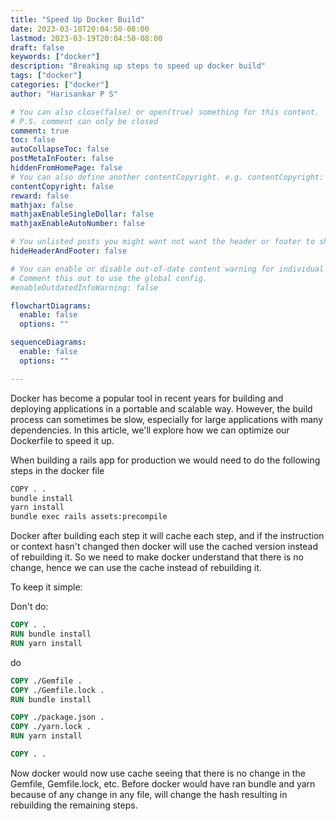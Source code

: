 ```yaml
---
title: "Speed Up Docker Build"
date: 2023-03-10T20:04:50-08:00
lastmod: 2023-03-19T20:04:50-08:00
draft: false
keywords: ["docker"]
description: "Breaking up steps to speed up docker build"
tags: ["docker"]
categories: ["docker"]
author: "Harisankar P S"

# You can also close(false) or open(true) something for this content.
# P.S. comment can only be closed
comment: true
toc: false
autoCollapseToc: false
postMetaInFooter: false
hiddenFromHomePage: false
# You can also define another contentCopyright. e.g. contentCopyright: "This is another copyright."
contentCopyright: false
reward: false
mathjax: false
mathjaxEnableSingleDollar: false
mathjaxEnableAutoNumber: false

# You unlisted posts you might want not want the header or footer to show
hideHeaderAndFooter: false

# You can enable or disable out-of-date content warning for individual post.
# Comment this out to use the global config.
#enableOutdatedInfoWarning: false

flowchartDiagrams:
  enable: false
  options: ""

sequenceDiagrams:
  enable: false
  options: ""

---
```


Docker has become a popular tool in recent years for building and deploying applications in a portable and scalable way. However, the build process can sometimes be slow, especially for large applications with many dependencies. In this article, we'll explore how we can optimize our Dockerfile to speed it up.

When building a rails app for production we would need to do the following steps in the docker file

```sh
COPY . .
bundle install
yarn install
bundle exec rails assets:precompile
```

Docker after building each step it will cache each step, and if the instruction or context hasn't changed then docker will use the cached version instead of rebuilding it.
So we need to make docker understand that there is no change, hence we can use the cache instead of rebuilding it.

<!--more-->

To keep it simple:

Don't do:

```dockerfile
COPY . .
RUN bundle install
RUN yarn install
```

do

```dockerfile
COPY ./Gemfile .
COPY ./Gemfile.lock .
RUN bundle install

COPY ./package.json .
COPY ./yarn.lock .
RUN yarn install

COPY . .
```

Now docker would now use cache seeing that there is no change in the Gemfile, Gemfile.lock, etc. Before docker would have ran bundle and yarn because of any change in any file, will change the hash resulting in rebuilding the remaining steps.
